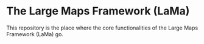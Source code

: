 The Large Maps Framework (LaMa)
===============================

This repository is the place where the core functionalities of the Large Maps Framework (LaMa) go.
